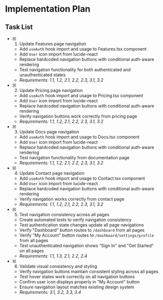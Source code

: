 # Implementation Plan

## Task List

- [x] 1. Update Features page navigation
  - Add `useAuth` hook import and usage to Features.tsx component
  - Add `User` icon import from lucide-react
  - Replace hardcoded navigation buttons with conditional auth-aware rendering
  - Test navigation functionality for both authenticated and unauthenticated states
  - _Requirements: 1.1, 1.2, 2.1, 2.2, 2.3, 3.1, 3.2_

- [x] 2. Update Pricing page navigation
  - Add `useAuth` hook import and usage to Pricing.tsx component
  - Add `User` icon import from lucide-react
  - Replace hardcoded navigation buttons with conditional auth-aware rendering
  - Verify navigation buttons work correctly from pricing page
  - _Requirements: 1.1, 1.2, 2.1, 2.2, 2.3, 3.1, 3.2_

- [x] 3. Update Docs page navigation
  - Add `useAuth` hook import and usage to Docs.tsx component
  - Add `User` icon import from lucide-react
  - Replace hardcoded navigation buttons with conditional auth-aware rendering
  - Test navigation functionality from documentation page
  - _Requirements: 1.1, 1.2, 2.1, 2.2, 2.3, 3.1, 3.2_

- [x] 4. Update Contact page navigation
  - Add `useAuth` hook import and usage to Contact.tsx component
  - Add `User` icon import from lucide-react
  - Replace hardcoded navigation buttons with conditional auth-aware rendering
  - Verify navigation works correctly from contact page
  - _Requirements: 1.1, 1.2, 2.1, 2.2, 2.3, 3.1, 3.2_

- [x] 5. Test navigation consistency across all pages
  - Create automated tests to verify navigation consistency
  - Test authentication state changes update all page navigations
  - Verify "Dashboard" button routes to `/dashboard` from all pages
  - Verify "My Account" button routes to `/dashboard/settings/profile` from all pages
  - Test unauthenticated navigation shows "Sign In" and "Get Started" on all pages
  - _Requirements: 1.1, 1.3, 2.1, 2.2, 2.4_

- [x] 6. Validate visual consistency and styling
  - Verify navigation buttons maintain consistent styling across all pages
  - Test hover states work correctly on all navigation buttons
  - Confirm user icon displays properly in "My Account" button
  - Ensure navigation layout matches existing design system
  - _Requirements: 3.1, 3.2, 3.3, 3.4_